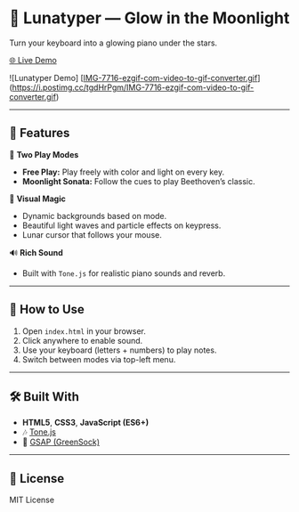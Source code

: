 # 🎹 Lunatyper — Glow in the Moonlight

Turn your keyboard into a glowing piano under the stars.

[🌐 Live Demo](https://zahabsbs.github.io/Lunatyper/)

![Lunatyper Demo] [[IMG-7716-ezgif-com-video-to-gif-converter.gif](https://postimg.cc/FfKqzY3j)](https://i.postimg.cc/tgdHrPgm/IMG-7716-ezgif-com-video-to-gif-converter.gif)

---

## 🌟 Features

🎵 **Two Play Modes**
- **Free Play:** Play freely with color and light on every key.
- **Moonlight Sonata:** Follow the cues to play Beethoven’s classic.

🌌 **Visual Magic**
- Dynamic backgrounds based on mode.
- Beautiful light waves and particle effects on keypress.
- Lunar cursor that follows your mouse.

🔊 **Rich Sound**
- Built with `Tone.js` for realistic piano sounds and reverb.

---

## 🚀 How to Use

1. Open `index.html` in your browser.
2. Click anywhere to enable sound.
3. Use your keyboard (letters + numbers) to play notes.
4. Switch between modes via top-left menu.

---

## 🛠️ Built With

- **HTML5**, **CSS3**, **JavaScript (ES6+)**
- 🎶 [Tone.js](https://tonejs.github.io/)
- 🎨 [GSAP (GreenSock)](https://greensock.com/gsap/)

---

## 📄 License

MIT License

